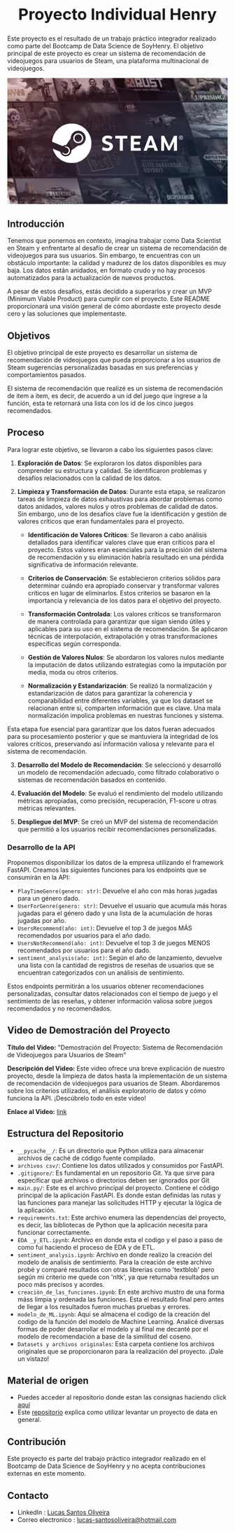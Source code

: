 <h1 align="center" style="font-size: 36px;">Proyecto Individual Henry</h1>


Este proyecto es el resultado de un trabajo práctico integrador realizado como parte del Bootcamp de Data Science de SoyHenry. El objetivo principal de este proyecto es crear un sistema de recomendación de videojuegos para usuarios de Steam, una plataforma multinacional de videojuegos.

<p align="center">
  <img src="/data/portada.jpg">
</p>


## Introducción
Tenemos que ponernos en contexto, imagina trabajar como Data Scientist en Steam y enfrentarte al desafío de crear un sistema de recomendación de videojuegos para sus usuarios. Sin embargo, te encuentras con un obstáculo importante: la calidad y madurez de los datos disponibles es muy baja. Los datos están anidados, en formato crudo y no hay procesos automatizados para la actualización de nuevos productos.

A pesar de estos desafíos, estás decidido a superarlos y crear un MVP (Minimum Viable Product) para cumplir con el proyecto. Este README proporcionará una visión general de cómo abordaste este proyecto desde cero y las soluciones que implementaste.

## Objetivos

El objetivo principal de este proyecto es desarrollar un sistema de recomendación de videojuegos que pueda proporcionar a los usuarios de Steam sugerencias personalizadas basadas en sus preferencias y comportamientos pasados.

El sistema de recomendación que realizé es un sistema de recomendación de item a item, es decir, de acuerdo a un id del juego que ingrese a la función, esta te retornará una lista con los id de los cinco juegos recomendados.

## Proceso
Para lograr este objetivo, se llevaron a cabo los siguientes pasos clave:

1. **Exploración de Datos**: Se exploraron los datos disponibles para comprender su estructura y calidad. Se identificaron problemas y desafíos relacionados con la calidad de los datos.

2. **Limpieza y Transformación de Datos**: Durante esta etapa, se realizaron tareas de limpieza de datos exhaustivas para abordar problemas como datos anidados, valores nulos y otros problemas de calidad de datos. Sin embargo, uno de los desafíos clave fue la identificación y gestión de valores críticos que eran fundamentales para el proyecto. 

   - **Identificación de Valores Críticos**: Se llevaron a cabo análisis detallados para identificar valores clave que eran críticos para el proyecto. Estos valores eran esenciales para la precisión del sistema de recomendación y su eliminación habría resultado en una pérdida significativa de información relevante.

   - **Criterios de Conservación**: Se establecieron criterios sólidos para determinar cuándo era apropiado conservar y transformar valores críticos en lugar de eliminarlos. Estos criterios se basaron en la importancia y relevancia de los datos para el objetivo del proyecto.

   - **Transformación Controlada**: Los valores críticos se transformaron de manera controlada para garantizar que sigan siendo útiles y aplicables para su uso en el sistema de recomendación. Se aplicaron técnicas de interpolación, extrapolación y otras transformaciones específicas según corresponda.

   - **Gestión de Valores Nulos**: Se abordaron los valores nulos mediante la imputación de datos utilizando estrategias como la imputación por media, moda ou otros criterios.

   - **Normalización y Estandarización**: Se realizó la normalización y estandarización de datos para garantizar la coherencia y comparabilidad entre diferentes variables, ya que los dataset se relacionan entre si, comparten información que es clave. Una mala normalización impolica problemas en nuestras funciones y sistema.


Esta etapa fue esencial para garantizar que los datos fueran adecuados para su procesamiento posterior y que se mantuviera la integridad de los valores críticos, preservando así información valiosa y relevante para el sistema de recomendación.

3. **Desarrollo del Modelo de Recomendación**: Se seleccionó y desarrolló un modelo de recomendación adecuado, como filtrado colaborativo o sistemas de recomendación basados en contenido.

4. **Evaluación del Modelo**: Se evaluó el rendimiento del modelo utilizando métricas apropiadas, como precisión, recuperación, F1-score u otras métricas relevantes.

5. **Despliegue del MVP**: Se creó un MVP del sistema de recomendación que permitió a los usuarios recibir recomendaciones personalizadas.

### Desarrollo de la API

Proponemos disponibilizar los datos de la empresa utilizando el framework FastAPI. Creamos las siguientes funciones para los endpoints que se consumirán en la API:

- `PlayTimeGenre(genero: str)`: Devuelve el año con más horas jugadas para un género dado.
- `UserForGenre(genero: str)`: Devuelve el usuario que acumula más horas jugadas para el género dado y una lista de la acumulación de horas jugadas por año.
- `UsersRecommend(año: int)`: Devuelve el top 3 de juegos MÁS recomendados por usuarios para el año dado.
- `UsersNotRecommend(año: int)`: Devuelve el top 3 de juegos MENOS recomendados por usuarios para el año dado.
- `sentiment_analysis(año: int)`: Según el año de lanzamiento, devuelve una lista con la cantidad de registros de reseñas de usuarios que se encuentran categorizados con un análisis de sentimiento.

Estos endpoints permitirán a los usuarios obtener recomendaciones personalizadas, consultar datos relacionados con el tiempo de juego y el sentimiento de las reseñas, y obtener información valiosa sobre juegos recomendados y no recomendados.
## Video de Demostración del Proyecto

**Título del Video:** "Demostración del Proyecto: Sistema de Recomendación de Videojuegos para Usuarios de Steam"

**Descripción del Video:**
Este video ofrece una breve explicación de nuestro proyecto, desde la limpieza de datos hasta la implementación de un sistema de recomendación de videojuegos para usuarios de Steam. Abordaremos sobre los criterios utilizados, el análisis exploratorio de datos y cómo funciona la API. ¡Descúbrelo todo en este video!

**Enlace al Video:** [link](https://drive.google.com/drive/folders/1IHyxwrSCUg8iVDqoXQFzB8G3O8qAMiLb?usp=sharing)

## Estructura del Repositorio

- `__pycache__/`: Es un directorio que Python utiliza para almacenar archivos de caché de código fuente compilado.
- `archivos csv/`: Contiene los datos utilizados y consumidos por FastAPI.
- `.gitignore/`: Es fundamental en un repositorio Git. Ya que sirve para especificar qué archivos o directorios deben ser ignorados por Git
- `main.py/`:  Este es el archivo principal del proyecto. Contiene el código principal de la aplicación FastAPI. Es donde estan definidas las rutas y las funciones para manejar las solicitudes HTTP y ejecutar la lógica de la aplicación.
- `requirements.txt`: Este archivo enumera las dependencias del proyecto, es decir, las bibliotecas de Python que la aplicación necesita para funcionar correctamente.
- `EDA _y_ETL.ipynb`: Archivo en donde esta el codigo y el paso a paso de como fui haciendo el proceso de EDA y de ETL.
-  `sentiment_analysis.ipynb`: Archivo en donde realizo la creación del modelo de analisis de sentimiento. Para la creación de este archivo probé y comparé resultados con otras librerias como 'textblob' pero según mi criterio me quede con 'nltk', ya que returnaba resultados un poco más precisos y acordes.
-  `creación_de_las_funciones.ipynb`: En este archivo mustro de una forma máss limpia y ordenada las funciones. Esta el resultado final pero antes de llegar a los resultados fueron muchas pruebas y errores.
-  `modelo_de_ML.ipynb`: Aqui se almacena el codigo de la creación del codigo de la función del modelo de Machine Learning. Analicé diversas formas de poder desarrollar el modelo y al final me decanté por el modelo de recomendación a base de la similitud del coseno.
- `Datasets y archivos originales`: Esta carpeta contiene los archivos originales que se proporcionaron para la realización del proyecto. ¡Dale un vistazo!

## Material de origen

* Puedes acceder al repositorio donde estan las consignas haciendo click [aquí](https://github.com/soyHenry/PI_ML_OPS/tree/FT)
* Este [repositorio](https://github.com/HX-FNegrete/render-fastapi-tutorial) explica como utilizar levantar un proyecto de data en general.

## Contribución

Este proyecto es parte del trabajo práctico integrador realizado en el Bootcamp de Data Science de SoyHenry y no acepta contribuciones externas en este momento.


## Contacto
- LinkedIn : [Lucas Santos Oliveira](www.linkedin.com/in/lucas-santosoliveira10)
- Correo electronico : lucas-santosoliveira@hotmail.com
